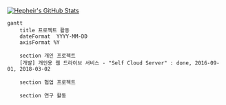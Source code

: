 [![Hepheir's GitHub Stats](https://github-readme-stats.vercel.app/api?username=hepheir&include_all_commits=true&show_icons=true&icon_color=424242)](https://github.com/anuraghazra/github-readme-stats)

<!--
Gantt diagram syntax:

    TASK
        <task name> : [state,] [id,] <start-date>, <end-date>

    <task name> 작성 컨벤션
        <프로젝트 분류> <프로젝트 요약> - <프로젝트 명> <맡은 역할>

        - 프로젝트 분류 : 개발 | 대회 | 연구 | ...
        (ex. [개발] 개인용 웹 드라이브 서비스 - "Self Cloud Server" <기획 & 개발>)
-->

```mermaid
gantt
    title 프로젝트 활동
    dateFormat  YYYY-MM-DD
    axisFormat %Y

    section 개인 프로젝트
    [개발] 개인용 웹 드라이브 서비스 - "Self Cloud Server" : done, 2016-09-01, 2018-03-02

    section 협업 프로젝트

    section 연구 활동
```
